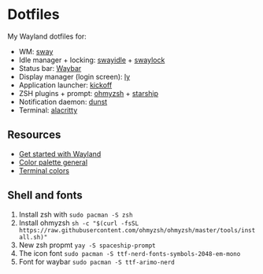 # Dotfiles

My Wayland dotfiles for:

- WM: [sway](https://swaywm.org/)
- Idle manager + locking: [swayidle](https://github.com/swaywm/swayidle) + [swaylock](https://github.com/swaywm/swaylock)
- Status bar: [Waybar](https://github.com/Alexays/Waybar)
- Display manager (login screen): [ly](https://github.com/nullgemm/ly)
- Application launcher: [kickoff](https://github.com/j0ru/kickoff)
- ZSH plugins + prompt: [ohmyzsh](https://github.com/ohmyzsh/ohmyzsh/) + [starship](https://github.com/starship/starship)
- Notification daemon: [dunst](https://github.com/dunst-project/dunst)
- Terminal: [alacritty](https://github.com/alacritty/alacritty)

## Resources
- [Get started with Wayland](https://www.fosskers.ca/en/blog/wayland)
- [Color palette general](https://coolors.co/palette/03045e-023e8a-0077b6-0096c7-00b4d8-48cae4-90e0ef-ade8f4-caf0f8)
- [Terminal colors](https://github.com/eendroroy/alacritty-theme/blob/master/themes/hyper.yaml)

## Shell and fonts
1. Install zsh with `sudo pacman -S zsh`
2. Install ohmyzsh `sh -c "$(curl -fsSL https://raw.githubusercontent.com/ohmyzsh/ohmyzsh/master/tools/install.sh)"`
3. New zsh propmt `yay -S spaceship-prompt`
4. The icon font `sudo pacman -S ttf-nerd-fonts-symbols-2048-em-mono`
5. Font for waybar `sudo pacman -S ttf-arimo-nerd`
